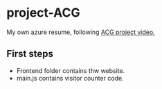 # project-ACG
My own azure resume, following [ACG project video.]()

## First steps 

- Frontend folder contains thw website.
- main.js contains visitor counter code.